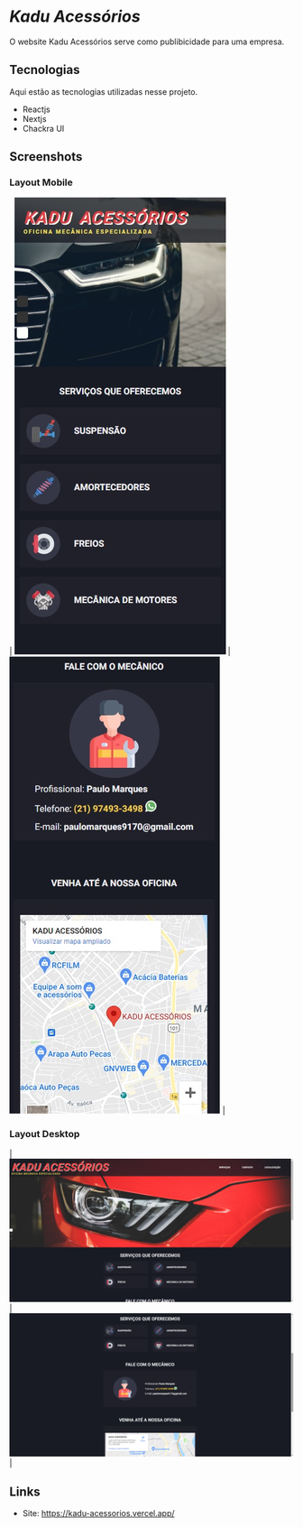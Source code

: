 # *Kadu Acessórios*
 
O website Kadu Acessórios serve como publibicidade para uma empresa.
 
 
## Tecnologias 
 
Aqui estão as tecnologias utilizadas nesse projeto.
 
* Reactjs
* Nextjs
* Chackra UI

## Screenshots

### Layout Mobile

| ![screen_mobile_1](https://github.com/EricEOL/kadu_acessorios/blob/main/readme_images/mobile_1.jpg) | ![screen_mobile_2](https://github.com/EricEOL/kadu_acessorios/blob/main/readme_images/mobile_2.jpg) |


### Layout Desktop

| ![screen_desktop_1](https://github.com/EricEOL/kadu_acessorios/blob/main/readme_images/desktop_1.jpg) | ![screen_desktop_2](https://github.com/EricEOL/kadu_acessorios/blob/main/readme_images/desktop_2.jpg) |


## Links
 
  - Site: https://kadu-acessorios.vercel.app/

